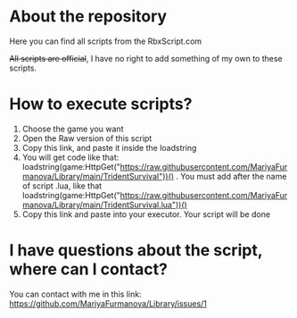 # About the repository
Here you can find all scripts from the RbxScript.com

~~All scripts are official~~, I have no right to add something of my own to these scripts.
# How to execute scripts?
1. Choose the game you want
2. Open the Raw version of this script
3. Copy this link, and paste it inside the loadstring
4. You will get code like that: loadstring(game:HttpGet("https://raw.githubusercontent.com/MariyaFurmanova/Library/main/TridentSurvival"))() . You must add after the name of script .lua, like that loadstring(game:HttpGet("https://raw.githubusercontent.com/MariyaFurmanova/Library/main/TridentSurvival.lua"))()
5. Copy this link and paste into your executor. Your script will be done

# I have questions about the script, where can I contact?
You can contact with me in this link: https://github.com/MariyaFurmanova/Library/issues/1
